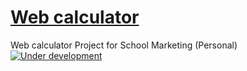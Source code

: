 # [Web calculator](https://visnowden.github.io/web_calculator)
Web calculator Project for School Marketing (Personal)
[![Under development](https://github.com/Hacker-Bug-Hunter/web_calculator/actions/workflows/static.yml/badge.svg)](https://github.com/Hacker-Bug-Hunter/web_calculator/actions/workflows/static.yml)
